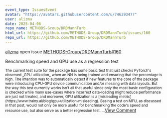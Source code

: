 ```yaml
---
event_type: IssuesEvent
avatar: "https://avatars.githubusercontent.com/u/74629347?"
user: alizma
date: 2025-04-06
repo_name: METHODS-Group/DRDMannTurb
html_url: https://github.com/METHODS-Group/DRDMannTurb/issues/160
repo_url: https://github.com/METHODS-Group/DRDMannTurb
---
```


<a href='https://github.com/alizma' target='_blank'>alizma</a> open issue <a href='https://github.com/METHODS-Group/DRDMannTurb/issues/160' target='_blank'>METHODS-Group/DRDMannTurb#160</a>.

<p>Benchmarking speed and GPU use as a regression test</p><small>The current test suite for the package has some basic test that just checks PyTorch's observed _GPU utilization_ when an NN is being trained and ensuring that the percentage is high. The intention was to automatically detect if new features to the core of the package were introducing CPU-GPU device communication and/or messing with data layouts. But the way this test currently works isn't all that useful since only the most basic configuration is checked while many use-cases where incorrect data-loading might reduce performance are just not treated, and moreover, GPU utilization is a [misleading metric](https://www.trainy.ai/blog/gpu-utilization-misleading). Basing a test on MFU, as discussed in that post, would not only be more useful for benchmarking the code's speed and resource use, but also serve as a better regression test. ...</small><a href='https://github.com/METHODS-Group/DRDMannTurb/issues/160' target='_blank'>View Comment</a>
